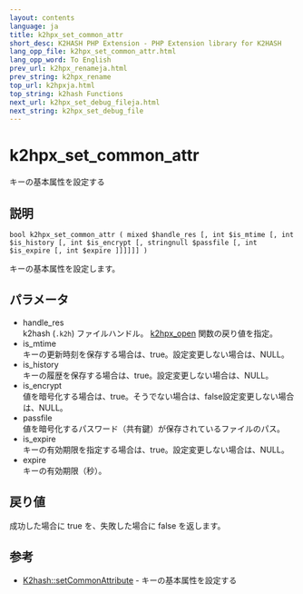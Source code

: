 ```yaml
---
layout: contents
language: ja
title: k2hpx_set_common_attr
short_desc: K2HASH PHP Extension - PHP Extension library for K2HASH
lang_opp_file: k2hpx_set_common_attr.html
lang_opp_word: To English
prev_url: k2hpx_renameja.html
prev_string: k2hpx_rename
top_url: k2hpxja.html
top_string: k2hash Functions
next_url: k2hpx_set_debug_fileja.html
next_string: k2hpx_set_debug_file
---
```


# k2hpx_set_common_attr
キーの基本属性を設定する

## 説明

```
bool k2hpx_set_common_attr ( mixed $handle_res [, int $is_mtime [, int $is_history [, int $is_encrypt [, stringnull $passfile [, int $is_expire [, int $expire ]]]]]] )
```

キーの基本属性を設定します。 

## パラメータ
- handle_res  
k2hash (`.k2h`) ファイルハンドル。 [k2hpx_open](k2hpx_openja.html) 関数の戻り値を指定。
- is_mtime  
キーの更新時刻を保存する場合は、true。設定変更しない場合は、NULL。
- is_history  
キーの履歴を保存する場合は、true。設定変更しない場合は、NULL。
- is_encrypt  
値を暗号化する場合は、true。そうでない場合は、false設定変更しない場合は、NULL。
- passfile  
値を暗号化するパスワード（共有鍵）が保存されているファイルのパス。
- is_expire  
キーの有効期限を指定する場合は、true。設定変更しない場合は、NULL。
- expire  
キーの有効期限（秒）。

## 戻り値
成功した場合に true を、失敗した場合に false を返します。 

## 参考
- [K2hash::setCommonAttribute](k2h_setcommonattributeja.html) - キーの基本属性を設定する
